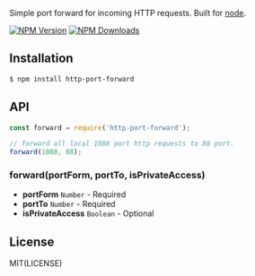 
Simple port forward for incoming HTTP requests. Built for [node](http://nodejs.org).

[![NPM Version][npm-image]][npm-url]
[![NPM Downloads][downloads-image]][downloads-url]
  
## Installation

```bash
$ npm install http-port-forward
```

## API

```js
const forward = require('http-port-forward');

// forward all local 1088 port http requests to 88 port.
forward(1088, 88);
```

### forward(portForm, portTo, isPrivateAccess)

- **portForm** `Number` - Required
- **portTo** `Number` - Required
- **isPrivateAccess** `Boolean` - Optional

## License

MIT(LICENSE)

[npm-image]: https://img.shields.io/npm/v/http-port-forward.svg
[npm-url]: https://npmjs.org/package/http-port-forward
[downloads-image]: https://img.shields.io/npm/dm/http-port-forward.svg
[downloads-url]: https://npmjs.org/package/http-port-forward